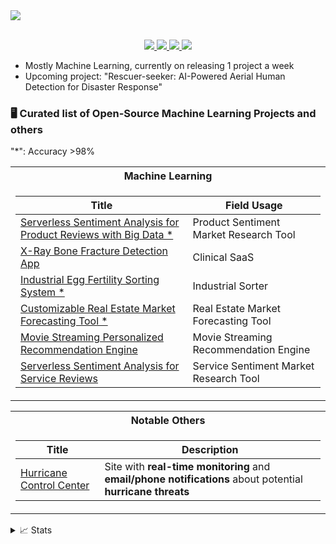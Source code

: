 <a href="https://github.com/DimitriVavoulisPortfolio">
    <img src="https://readme-typing-svg.demolab.com?font=Fira+Code&weight=18&duration=2000&pause=50&color=232323&multiline=true&repeat=false&width=500&height=100&lines=Dimitri+Vavoulis;Machine+Learning;Computer+Vision+%7C+NLP+%7C+Time+Series" />
</a>

<p align="center">
<br/>
<a href="https://www.hurricanecontrol.com">
    <img src="https://img.shields.io/badge/Website-Hurricane Control Center-red?style=flat-square">
</a>  
<a href="https://github.com/DimitriVavoulisPortfolio/CV/blob/main/Dimitri%20Vavoulis%20CV.pdf">
    <img src="https://img.shields.io/badge/PDF-CV-red?style=flat-square&logo=adobe">
</a>  
<a href="https://www.linkedin.com/in/dimitri-vavoulis-salas-3786a817b/">
    <img src="https://img.shields.io/badge/-Linkedin-blue?style=flat-square&logo=linkedin">
</a>
<a href="mailto:dimitrivavoulis3@gmail.com">
    <img src="https://img.shields.io/badge/-Email-red?style=flat-square&logo=gmail&logoColor=white">
</a>
<br/> 

* Mostly Machine Learning, currently on releasing 1 project a week
* Upcoming project: "Rescuer-seeker: AI-Powered Aerial Human Detection for Disaster Response"

### 🖥️ Curated list of Open-Source Machine Learning Projects and others
"*": Accuracy >98% 
<table>
<tr><th>Machine Learning </th></tr>
<tr><td>

|Title | Field Usage|
|--|--|
| [Serverless Sentiment Analysis for Product Reviews with Big Data *](https://github.com/DimitriVavoulisPortfolio/aws-serverless-nlp-sentiment-4M-product-reviews) | Product Sentiment Market Research Tool|
| [X-Ray Bone Fracture Detection App](https://github.com/DimitriVavoulisPortfolio/x-ray-bone-fracture-detection-app) | Clinical SaaS|
| [Industrial Egg Fertility Sorting System *](https://github.com/DimitriVavoulisPortfolio/aws-computer-vision-industrial-egg-fertility-sorting-system) | Industrial Sorter|
| [Customizable Real Estate Market Forecasting Tool *](https://github.com/DimitriVavoulisPortfolio/customizable-real-estate-market-forecasting-tool) | Real Estate Market Forecasting Tool|
| [Movie Streaming Personalized Recommendation Engine](https://github.com/DimitriVavoulisPortfolio/movie-streaming-personalized-recommendation-engine) | Movie Streaming Recommendation Engine|
| [Serverless Sentiment Analysis for Service Reviews](https://github.com/DimitriVavoulisPortfolio/aws-serverless-nlp-sentiment-700k-service-reviews) | Service Sentiment Market Research Tool

</td></tr> </table>

<table>
<tr><th>Notable Others </th></tr>
<tr><td>

|Title | Description|
|--|--|
| [Hurricane Control Center](https://github.com/DimitriVavoulisPortfolio/aws-hurricane-control-center) | Site with **real-time monitoring** and **email/phone notifications** about potential **hurricane threats** |

</td></tr> </table>

<details>
<summary>📈 Stats</summary>
<br>
My Github Stats

![](http://github-profile-summary-cards.vercel.app/api/cards/profile-details?username=DimitriVavoulisPortfolio&theme=dracula) 

![](http://github-profile-summary-cards.vercel.app/api/cards/repos-per-language?username=DimitriVavoulisPortfolio&theme=dracula) 
![](http://github-profile-summary-cards.vercel.app/api/cards/most-commit-language?username=DimitriVavoulisPortfolio&theme=dracula)


<br>

